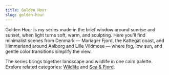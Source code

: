 ```yaml
---
title: Golden Hour
slug: golden-hour
---
```

Golden Hour is my series made in the brief window around sunrise and sunset, when light turns soft, warm, and sculpting. Here you’ll find minimalist scenes from Denmark — Mariager Fjord, the Kattegat coast, and Himmerland around Aalborg and Lille Vildmose — where fog, low sun, and gentle color transitions simplify the view.

The series brings together landscape and wildlife in one calm palette. Explore related categories: [Wildlife](/categories/wildlife/) and [Sea & Fjord](/categories/sea-fjord/).
